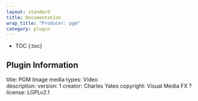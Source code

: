 ```yaml
---
layout: standard
title: Documentation
wrap_title: "Producer: pgm"
category: plugin
---
```

* TOC
{:toc}

## Plugin Information

title: PGM Image
media types:
Video  
description: 
version: 1
creator: Charles Yates
copyright: Visual Media FX ?  
license: LGPLv2.1  
